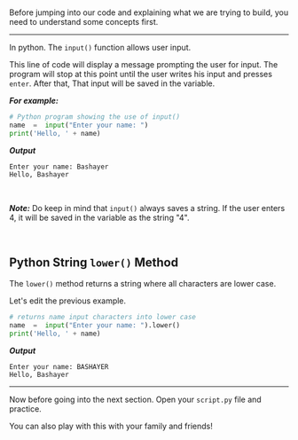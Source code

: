 ﻿<br>

Before jumping into our code and explaining what we are trying to build, you need to understand some concepts first.

---

In python. The `input()` function allows user input.

This line of code will display a message prompting the user for input. The program will stop at this point until the user writes his input and presses  `enter`. After that, That input will be saved in the variable.


***For example:***
```python
# Python program showing the use of input()
name  =  input("Enter your name: ") 
print('Hello, ' + name)
```
***Output***
```
Enter your name: Bashayer
Hello, Bashayer
```

<br>

***Note:*** Do keep in mind that `input()` always saves a string. If the user enters 4, it will be saved in the variable as the string "4".

<br>


## Python String `lower()` Method
The `lower()` method returns a string where all characters are lower case.

Let's edit the previous example.

```python
# returns name input characters into lower case
name  =  input("Enter your name: ").lower() 
print('Hello, ' + name)
```
***Output***
```
Enter your name: BASHAYER
Hello, Bashayer
```

---

Now before going into the next section. Open your ```script.py``` file and practice. 

You can also play with this with your family and friends!





